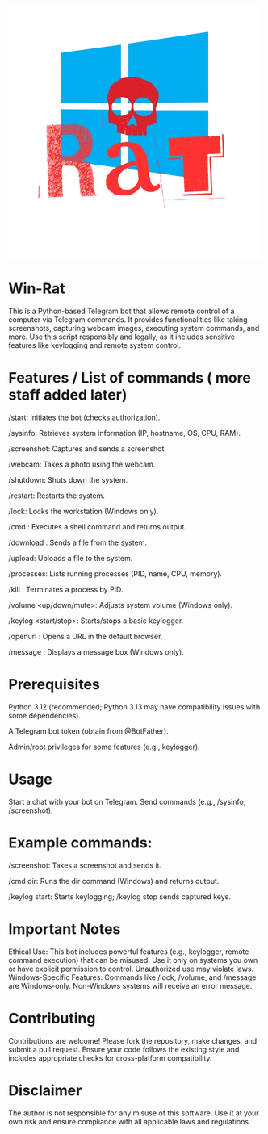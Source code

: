 
![Win-Rat Icon](https://github.com/blackXploit-404/win-rat/raw/master/icon.png)

# Win-Rat
This is a Python-based Telegram bot that allows remote control of a computer via Telegram commands. It provides functionalities like taking screenshots, capturing webcam images, executing system commands, and more. Use this script responsibly and legally, as it includes sensitive features like keylogging and remote system control.

# Features / List of commands ( more staff added later)

/start: Initiates the bot (checks authorization).

/sysinfo: Retrieves system information (IP, hostname, OS, CPU, RAM).

/screenshot: Captures and sends a screenshot.

/webcam: Takes a photo using the webcam.

/shutdown: Shuts down the system.

/restart: Restarts the system.

/lock: Locks the workstation (Windows only).

/cmd <command>: Executes a shell command and returns output.

/download <path>: Sends a file from the system.

/upload: Uploads a file to the system.

/processes: Lists running processes (PID, name, CPU, memory).

/kill <pid>: Terminates a process by PID.

/volume <up/down/mute>: Adjusts system volume (Windows only).

/keylog <start/stop>: Starts/stops a basic keylogger.

/openurl <url>: Opens a URL in the default browser.

/message <text>: Displays a message box (Windows only).

# Prerequisites

Python 3.12 (recommended; Python 3.13 may have compatibility issues with some dependencies).

A Telegram bot token (obtain from @BotFather).

Admin/root privileges for some features (e.g., keylogger).

# Usage

Start a chat with your bot on Telegram.
Send commands (e.g., /sysinfo, /screenshot).

# Example commands:

/screenshot: Takes a screenshot and sends it.

/cmd dir: Runs the dir command (Windows) and returns output.

/keylog start: Starts keylogging; /keylog stop sends captured keys.

# Important Notes

Ethical Use: This bot includes powerful features (e.g., keylogger, remote command execution) that can be misused. Use it only on systems you own or have explicit permission to control. Unauthorized use may violate laws.
Windows-Specific Features: Commands like /lock, /volume, and /message are Windows-only. Non-Windows systems will receive an error message.

# Contributing

Contributions are welcome! Please fork the repository, make changes, and submit a pull request. Ensure your code follows the existing style and includes appropriate checks for cross-platform compatibility.

# Disclaimer
The author is not responsible for any misuse of this software. Use it at your own risk and ensure compliance with all applicable laws and regulations.